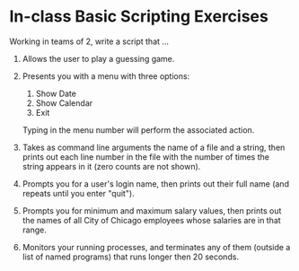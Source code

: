 # In-class Basic Scripting Exercises

Working in teams of 2, write a script that ...

1. Allows the user to play a guessing game.

2. Presents you with a menu with three options:

   1. Show Date
   2. Show Calendar
   3. Exit

   Typing in the menu number will perform the associated action.

3. Takes as command line arguments the name of a file and a string, then prints
   out each line number in the file with the number of times the string appears
   in it (zero counts are not shown).

4. Prompts you for a user's login name, then prints out their full name (and
   repeats until you enter "quit").

5. Prompts you for minimum and maximum salary values, then prints out the names
   of all City of Chicago employees whose salaries are in that range.

6. Monitors your running processes, and terminates any of them (outside a list
   of named programs) that runs longer then 20 seconds.
